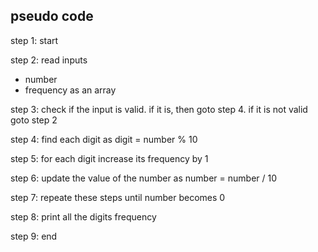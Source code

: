 ## pseudo code  
step 1: start  

step 2: read inputs  
- number  
- frequency as an array 

step 3: check if the input is valid. if it is, then goto step 4. if it is not valid goto step 2  

step 4: find each digit as digit = number % 10   

step 5: for each digit increase its frequency by 1  

step 6: update the value of the number as number = number / 10  

step 7: repeate these steps until number becomes 0  

step 8: print all the digits frequency   

step 9: end 